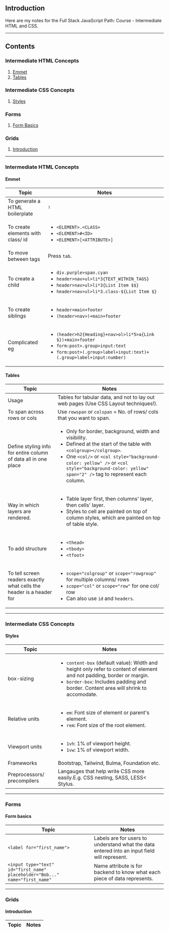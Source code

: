 ## Introduction

Here are my notes for the Full Stack JavaScript Path: Course - Intermediate HTML and CSS.

---
## Contents

### Intermediate HTML Concepts
1. [Emmet](#html-emmet)
2. [Tables](#html-tables)

### Intermediate CSS Concepts
1. [Styles](#css-styles)

### Forms
1. [Form Basics](#form-basics)

### Grids
1. [Introduction](#grids-intro)

---

### Intermediate HTML Concepts

<a id= "html-emmet"></a>
#### Emmet

| Topic | Notes |
|-------|-------|
| To generate a HTML boilerplate | `!` |
| To create elements with class/ id | <ul><li>`<ELEMENT>.<CLASS>`</li><li>`<ELEMENT>#<ID>`</li><li>`<ELEMENT>[<ATTRIBUTE>]`</li></ul> |
| To move between tags | Press `tab`. |
| To create a child | <ul><li>`div.purple>span.cyan`</li><li>`header>nav>ul>li*3{TEXT_WITHIN_TAGS}`</li><li>`header>nav>ul>li*3{List Item $$}`</li><li>`header>nav>ul>li*3.class-${List Item $}`</li></ul> |
| To create siblings | <ul><li>`header+main+footer`</li><li>`(header>nav>)+main+footer`</li></ul> |
| Complicated eg | <ul><li>`(header>h2{Heading}+nav>ol>li*5>a{Link $})+main+footer`</li><li>`form:post>.group>input:text`</li><li>`form:post>(.group>label+input:text)+(.group>label+input:number)`</li></ul>|

<a id= "html-tables"></a>
#### Tables

| Topic | Notes |
|-------|-------|
| Usage | Tables for tabular data, and not to lay out web pages (Use CSS Layout techniques!). |
| To span across rows or cols | Use `rowspan` or `colspan` = No. of rows/ cols that you want to span. |
| Define styling info for entire column of data all in one place | <ul><li>Only for border, background, width and visibility.</li><li>Defined at the start of the table with `<colgroup></colgroup>`.</li><li>One `<col/>` or `<col style="background-color: yellow" />` or `<col style="background-color: yellow" span="2" />` tag to represent each column.</li></ul> |
| Way in which layers are rendered. | <ul><li>Table layer first, then columns' layer, then cells' layer.</li><li>Styles to cell are painted on top of column styles, which are painted on top of table style.</li></ul> |
| To add structure| <ul><li>`<thead>`</li><li>`<tbody>`</li><li>`<tfoot>`</li></ul> |
| To tell screen readers exactly what cells the header is a header for | <ul><li>`scope="colgroup"` or `scope="rowgroup"` for multiple columns/ rows</li><li>`scope="col"` or `scope="row"` for one col/ row</li><li>Can also use `id` and `headers`.</li></ul> |

---

### Intermediate CSS Concepts

<a id= "css-styles"></a>
#### Styles

| Topic | Notes |
|-------|-------|
| box-sizing |<ul><li>`content-box` (default value): Width and height only refer to content of element and not padding, border or margin.</li><li>`border-box`: Includes padding and border. Content area will shrink to accomodate.</li></ul> |
| Relative units | <ul><li>`em`: Font size of element or parent's element.</li><li>`rem`: Font size of the root element.</li></ul> |
| Viewport units | <ul><li>`1vh`: 1% of viewport height.</li><li>`1vw`: 1% of viewport width.</li></ul>|
| Frameworks | Bootstrap, Tailwind, Bulma, Foundation etc.|
| Preprocessors/ precompilers | Langauges that help write CSS more easily.E.g. CSS nesting, SASS, LESS< Stylus.|

---

### Forms

<a id= "forms-basics"></a>
#### Form basics

| Topic | Notes |
|-------|-------|
| `<label for="first_name">` | Labels are for users to understand what the data entered into an input field will represent. |
| `<input type="text" id="first_name" placeholder="Bob..." name="first_name"` | Name attribute is for backend to know what each piece of data represents.

---

### Grids

<a id= "grid-intro"></a>
#### Introduction
| Topic | Notes |
|-------|-------|
